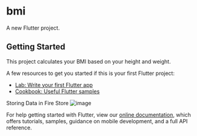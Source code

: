 # bmi

A new Flutter project.

## Getting Started

This project calculates your BMI based on your height and weight.

A few resources to get you started if this is your first Flutter project:

- [Lab: Write your first Flutter app](https://flutter.dev/docs/get-started/codelab)
- [Cookbook: Useful Flutter samples](https://flutter.dev/docs/cookbook)

Storing Data in Fire Store 
![image](https://user-images.githubusercontent.com/42882492/147465348-55a65e7a-7649-4076-bada-d7ecac4b01e6.png)


For help getting started with Flutter, view our
[online documentation](https://flutter.dev/docs), which offers tutorials,
samples, guidance on mobile development, and a full API reference.
